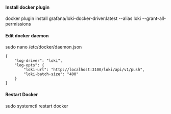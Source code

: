#### Install docker plugin
docker plugin install grafana/loki-docker-driver:latest --alias loki --grant-all-permissions
#### Edit docker daemon
sudo nano /etc/docker/daemon.json
```
{
    "log-driver": "loki",
    "log-opts": {
        "loki-url": "http://localhost:3100/loki/api/v1/push",
        "loki-batch-size": "400"
    }
}
```
#### Restart Docker
sudo systemctl restart docker